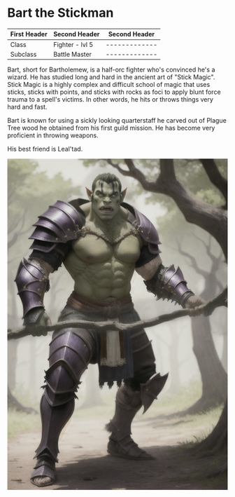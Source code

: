 # Bart the Stickman

| First Header  | Second Header     | Second Header |
| ------------- | -------------     | ------------- |
| Class         | Fighter - lvl 5   | ------------- |
| Subclass      | Battle Master     | ------------- |

Bart, short for Bartholemew, is a half-orc fighter who's convinced he's a wizard.
He has studied long and hard in the ancient art of "Stick Magic".
Stick Magic is a highly complex and difficult school of magic that uses sticks, sticks with points, and sticks with rocks as foci to apply blunt force trauma to a spell's victims.
In other words, he hits or throws things very hard and fast.

Bart is known for using a sickly looking quarterstaff he carved out of Plague Tree wood he obtained from his first guild mission.
He has become very proficient in throwing weapons.

His best friend is Leal'tad. 

![Bart](/img/players/Bart_and_stick.png)
